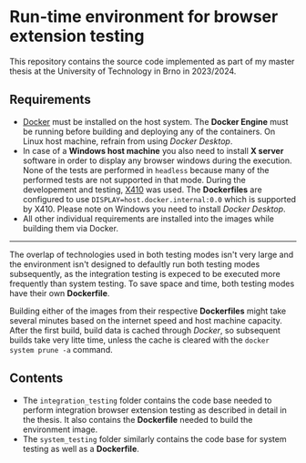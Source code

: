 # Run-time environment for browser extension testing

This repository contains the source code implemented as part of my master thesis at the University of Technology in Brno in 2023/2024. 

## Requirements
- [Docker](https://www.docker.com) must be installed on the host system. The **Docker Engine** must be running before building and deploying any of the containers. On Linux host machine, refrain from using *Docker Desktop*.
- In case of a **Windows host machine** you also need to install **X server** software in order to display any browser windows during the execution. None of the tests are performed in `headless` because many of the performed tests are not supported in that mode. During the developement and testing, [X410](https://x410.dev) was used. The **Dockerfiles** are configured to use `DISPLAY=host.docker.internal:0.0` which is supported by X410. Please note on Windows you need to install *Docker Desktop*.
- All other individual requirements are installed into the images while building them via Docker.

---

The overlap of technologies used in both testing modes isn't very large and the environment isn't designed to defaultly run both testing modes subsequently, as the integration testing is expeced to be executed more frequently than system testing. To save space and time, both testing modes have their own **Dockerfile**.

Building either of the images from their respective **Dockerfiles** might take several minutes based on the internet speed and host machine capacity. After the first build, build data is cached through *Docker*, so subsequent builds take very litte time, unless the cache is cleared with the `docker system prune -a` command.

## Contents
- The `integration_testing` folder contains the code base needed to perform integration browser extension testing as described in detail in the thesis. It also contains the **Dockerfile** needed to build the environment image.
- The `system_testing` folder similarly contains the code base for system testing as well as a **Dockerfile**.